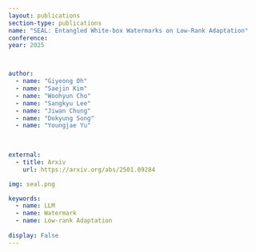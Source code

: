 ```yaml
---
layout: publications
section-type: publications
name: "SEAL: Entangled White-box Watermarks on Low-Rank Adaptation"
conference:  
year: 2025



author:
  - name: "Giyeong Oh"
  - name: "Saejin Kim"
  - name: "Woohyun Cho"
  - name: "Sangkyu Lee"
  - name: "Jiwan Chung"
  - name: "Dokyung Song"
  - name: "Youngjae Yu"

  
  
external:
  - title: Arxiv
    url: https://arxiv.org/abs/2501.09284

img: seal.png

keywords:
  - name: LLM
  - name: Watermark
  - name: Low-rank Adaptation
  
display: False
---
```

